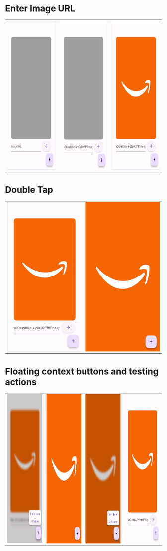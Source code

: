 

<h1>Enter Image URL </h1>
<table>
 
  <tr>
    <td><img src="images/1st.png" width=270 height=480></td>
    <td><img src="images/2ndd.png" width=270 height=480></td>
    <td><img src="images/2nd.png" width=270 height=480></td>
  </tr>
 </table>
 <h1>Double Tap </h1>
<table>
  <tr>
    <td><img src="images/2nd.png" width=270 height=480></td>
    <td><img src="images/3rd.png" width=270 height=480></td>
  </tr>
 </table>
 <h1>Floating context buttons and testing actions</h1>
<table>

  <tr>
    <td><img src="images/4rth.png" width=270 height=480></td>
    <td><img src="images/5th.png" width=270 height=480></td>
    <td><img src="images/6th.png" width=270 height=480></td>
   <td><img src="images/2nd.png" width=270 height=480></td>
  </tr>
 </table>
